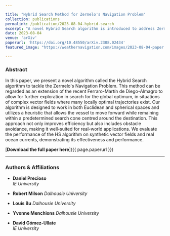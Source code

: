 ```yaml
---

title: "Hybrid Search Method for Zermelo's Navigation Problem"
collection: publications
permalink: /publication/2023-08-04-hybrid-search
excerpt: "A novel Hybrid Search algorithm is introduced to address Zermelo's Navigation Problem, demonstrating improved efficiency and real-world applicability."
date: 2023-08-04
venue: 'arXiv'
paperurl: 'https://doi.org/10.48550/arXiv.2308.02434'
featured_image: "https://weathernavigation.com/images/2023-08-04-paper.jpg"

---
```


### Abstract

In this paper, we present a novel algorithm called the Hybrid Search algorithm to tackle the Zermelo's Navigation Problem. This method can be regarded as an extension of the recent Ferraro-Martín de Diego-Almagro to allow for further exploration in search for the global optimum, in situations of complex vector fields where many locally optimal trajectories exist. Our algorithm is designed to work in both Euclidean and spherical spaces and utilizes a heuristic that allows the vessel to move forward while remaining within a predetermined search cone centred around the destination. This approach not only improves efficiency but also includes obstacle avoidance, making it well-suited for real-world applications. We evaluate the performance of the HS algorithm on synthetic vector fields and real ocean currents, demonstrating its effectiveness and performance.

[**Download the full paper here**]({{ page.paperurl }})

---

### Authors & Affiliations

- **Daniel Precioso**  
  _IE University_

- **Robert Milson**
  _Dalhousie University_

- **Louis Bu**
  _Dalhousie University_

- **Yvonne Menchions**
  _Dalhousie University_

- **David Gómez-Ullate**  
  _IE University_
